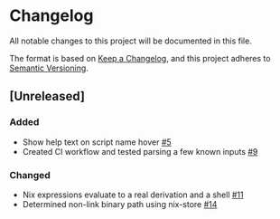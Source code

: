 # Changelog
All notable changes to this project will be documented in this file.

The format is based on [Keep a Changelog](https://keepachangelog.com/en/1.0.0/),
and this project adheres to [Semantic Versioning](https://semver.org/spec/v2.0.0.html).

## [Unreleased]
### Added
- Show help text on script name hover [#5](https://github.com/jisantuc/cliffs/pull/5)
- Created CI workflow and tested parsing a few known inputs [#9](https://github.com/jisantuc/cliffs/pull/9)

### Changed
- Nix expressions evaluate to a real derivation and a shell [#11](https://github.com/jisantuc/cliffs/pull/11)
- Determined non-link binary path using nix-store [#14](https://github.com/jisantuc/cliffs/pull/14)
